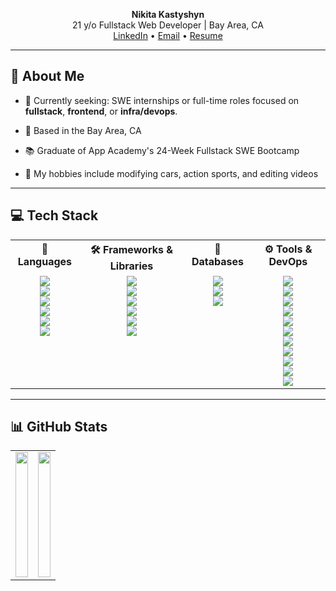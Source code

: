 <p align="center">
  <strong>Nikita Kastyshyn</strong>
  <br>21 y/o Fullstack Web Developer | Bay Area, CA<br>
  <a href="https://www.linkedin.com/in/nikitakastyshyn/">LinkedIn</a> • 
  <a href="mailto:4luckynikita@proton.me">Email</a> • 
  <a href="https://drive.google.com/file/d/1pTSG3hnOh9YNl0PicLnguavQ30Z-GwzH/view?usp=sharing">Resume</a>
</p>

---

## 👋 About Me

- 🧠 Currently seeking: SWE internships or full-time roles focused on **fullstack**, **frontend**, or **infra/devops**.

- 📍 Based in the Bay Area, CA  

- 📚 Graduate of App Academy's 24-Week Fullstack SWE Bootcamp  

- 🚗 My hobbies include modifying cars, action sports, and editing videos  

---

## 💻 Tech Stack

<div align="center">
  <table style="width: 100%;">
    <tr>
        <th style="text-align:center; vertical-align:top;">🧠 Languages</th>
        <th style="text-align:center; vertical-align:top;">🛠 Frameworks & Libraries</th>
        <th style="text-align:center; vertical-align:top;">💽 Databases</th>
        <th style="text-align:center; vertical-align:top;">⚙️ Tools & DevOps</th>
    </tr>
    <tr align="center">
      <td valign="top">
        <img src="https://img.shields.io/badge/html5-%23E34F26.svg?style=for-the-badge&logo=html5&logoColor=white"/><br/>
        <img src="https://img.shields.io/badge/javascript-%23323330.svg?style=for-the-badge&logo=javascript&logoColor=%23F7DF1E"/><br/>
        <img src="https://img.shields.io/badge/typescript-%23007ACC.svg?style=for-the-badge&logo=typescript&logoColor=white"/><br/>
        <img src="https://img.shields.io/badge/python-3670A0?style=for-the-badge&logo=python&logoColor=ffdd54"/>
        <br/>
        <img src="https://img.shields.io/badge/css3-%231572B6.svg?style=for-the-badge&logo=css3&logoColor=white"/>
        <br/>
        <img src="https://img.shields.io/badge/SCSS-hotpink?style=for-the-badge&logo=sass&logoColor=white"/>
      </td>
      <td valign="top">
        <img src="https://img.shields.io/badge/react-%2320232a.svg?style=for-the-badge&logo=react&logoColor=%2361DAFB"/><br/>
        <img src="https://img.shields.io/badge/redux-%23593d88.svg?style=for-the-badge&logo=redux&logoColor=white"/><br/>
        <img src="https://img.shields.io/badge/Vite-B73BFE?style=for-the-badge&logo=vite&logoColor=FFD62E"/><br/>
        <img src="https://img.shields.io/badge/Flask-000000?style=for-the-badge&logo=flask&logoColor=white"/><br/>
        <img src="https://img.shields.io/badge/express.js-%23404d59.svg?style=for-the-badge&logo=express&logoColor=%2361DAFB"/><br/>
        <img src="https://img.shields.io/badge/TailwindCSS-06B6D4?style=for-the-badge&logo=tailwindcss&logoColor=white"/>
      </td>
      <td valign="top">
        <img src="https://img.shields.io/badge/MySQL-005C84?style=for-the-badge&logo=mysql&logoColor=white"/><br/>
        <img src="https://img.shields.io/badge/Sqlite-003B57?style=for-the-badge&logo=sqlite&logoColor=white"/><br/>
        <img src="https://img.shields.io/badge/PostgreSQL-316192?style=for-the-badge&logo=postgresql&logoColor=white"/>
      </td>
      <td valign="top">
        <img src="https://img.shields.io/badge/NPM-%23CB3837.svg?style=for-the-badge&logo=npm&logoColor=white"/><br/>
        <img src="https://img.shields.io/badge/node.js-6DA55F?style=for-the-badge&logo=node.js&logoColor=white"/><br/>
        <img src="https://img.shields.io/badge/NODEMON-%23323330.svg?style=for-the-badge&logo=nodemon&logoColor=%BBDEAD"/><br/>
        <img src="https://img.shields.io/badge/Postman-FF6C37?style=for-the-badge&logo=Postman&logoColor=white"/><br/>
        <img src="https://img.shields.io/badge/Docker-2CA5E0?style=for-the-badge&logo=docker&logoColor=white"/><br/>
        <img src="https://img.shields.io/badge/JWT-000000?style=for-the-badge&logo=JSON%20web%20tokens&logoColor=white"/><br/>
        <img src="https://img.shields.io/badge/Mocha-8D6748?style=for-the-badge&logo=Mocha&logoColor=white"/><br/>
        <img src="https://img.shields.io/badge/chai-A30701?style=for-the-badge&logo=chai&logoColor=white"/><br/>
        <img src="https://img.shields.io/badge/Cypress-17202C?style=for-the-badge&logo=cypress&logoColor=white"/><br/>
        <img src="https://img.shields.io/badge/Render-46E3B7?style=for-the-badge&logo=render&logoColor=white"/><br/>
        <img src="https://img.shields.io/badge/Figma-000000?style=for-the-badge&logo=figma&logoColor=white"/>
      </td>
    </tr>
  </table>
</div>

--- 

## 📊 GitHub Stats

<div align="center">
  <table style="width:100%; max-width:900px;">
    <tr>
      <td>
        <img src="https://github-readme-stats.vercel.app/api?username=4luckynikita&theme=default&hide_border=false&show_icons=true&include_all_commits=true&count_private=true" width="100%" height="200px"/>
      </td>
      <td>
        <img src="https://github-readme-stats.vercel.app/api/top-langs/?username=4luckynikita&theme=default&hide_border=false&layout=compact" width="100%" height="200px"/>
      </td>
    </tr>
  </table>
</div>